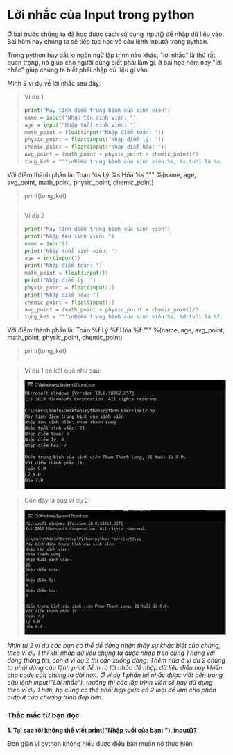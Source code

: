 # Lời nhắc của Input trong python #

Ở bài trước chúng ta đã học được cách sử dụng input() để nhập dữ liệu vào. Bài hôm nay chúng ta sẽ tiếp tục học về câu lệnh input() trong python.

Trong python hay bất kì ngôn ngữ lập trình nào khác, "lời nhắc" là thứ rất quan trọng, nó giúp cho người dùng biết phải làm gì, ở bài học hôm nay "lời nhắc" giúp chúng ta biết phải nhập dữ liệu gì vào.

Mình 2 ví dụ về lời nhắc sau đây:

>Ví dụ 1
>```python
>print("Máy tính điểm trung bình của sinh viên")
>name = input("Nhập tên sinh viên: ")
>age = input("Nhập tuổi sinh viên: ")
>math_point = float(input("Nhập điểm toán: "))
>physic_point = float(input("Nhập điểm lý: "))
>chemic_point = float(input("Nhập điểm hóa: "))
>avg_point = (math_point + physic_point + chemic_point)/3
>tong_ket = """\nĐiểm trung bình của sinh viên %s, %s tuổi là %s.
Với điểm thành phần là:
Toán %s
Lý %s
Hóa %s """ %(name, age, avg_point, math_point, physic_point, chemic_point)
>print(tong_ket)
>```

>Ví dụ 2
>```python
>print("Máy tính điểm trung bình của sinh viên")
>print("Nhập tên sinh viên: ")
>name = input()
>print("Nhập tuổi sinh viên: ")
>age = int(input())
>print("Nhập điểm toán: ")
>math_point = float(input())
>print("Nhập điểm lý: ")
>physic_point = float(input())
>print("Nhập điểm hóa: ")
>chemic_point = float(input())
>avg_point = (math_point + physic_point + chemic_point)/3
>tong_ket = """\nĐiểm trung bình của sinh viên %s, %d tuổi là %f.
Với điểm thành phần là:
Toán %f
Lý %f
Hóa %f """ %(name, age, avg_point, math_point, physic_point, chemic_point)
>print(tong_ket)
>```

>Ví dụ 1 có kết quả như sau:
>
>![picture alt](./image/1.PNG)

>Còn đây là của ví dụ 2:
>
>![picture alt](./image/2.PNG)

*Nhìn từ 2 ví dụ các bạn có thể dễ dàng nhận thấy sự khác biệt của chúng, theo ví dụ 1 thì khi nhập dữ liệu chúng ta được nhập trên cùng 1 hàng với dòng thông tin, còn ở ví dụ 2 thì cần xuống dòng. Thêm nữa ở ví dụ 2 chúng ta phải dùng câu lệnh print để in ra lời nhắc để nhập dữ liệu điều này khiến cho code của chúng ta dài hơn. Ở ví dụ 1 phần lời nhắc được viết bên trong câu lệnh input("Lời nhắc"), thường thì các lập trình viên sẽ hay dử dụng theo ví dụ 1 hơn, họ cũng có thể phối hợp giữa cả 2 loại để làm cho phần output của chương trình đẹp hơn.*

### Thắc mắc từ bạn đọc ###

**1. Tại sao tôi không thể viết print("Nhập tuổi của bạn: "), input()?**

  Đơn giản vì python không hiểu được điều bạn muốn nó thực hiện.
